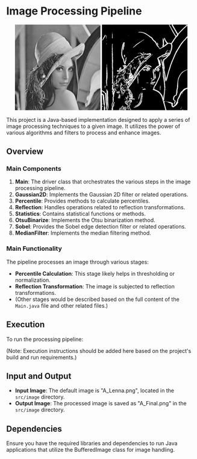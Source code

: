 Image Processing Pipeline
=========================
<p align="center">
  <img src="src/image/A_Lenna.png" alt="A Lenna Image" width="45%" />
  <img src="src/image/A_Final.png" alt="A Final Image" width="45%" />
</p>

This project is a Java-based implementation designed to apply a series of image processing techniques to a given image. It utilizes the power of various algorithms and filters to process and enhance images.

## Overview

### Main Components

1. **Main**: The driver class that orchestrates the various steps in the image processing pipeline.
2. **Gaussian2D**: Implements the Gaussian 2D filter or related operations.
3. **Percentile**: Provides methods to calculate percentiles.
4. **Reflection**: Handles operations related to reflection transformations.
5. **Statistics**: Contains statistical functions or methods.
6. **OtsuBinarize**: Implements the Otsu binarization method.
7. **Sobel**: Provides the Sobel edge detection filter or related operations.
8. **MedianFilter**: Implements the median filtering method.

### Main Functionality

The pipeline processes an image through various stages:
- **Percentile Calculation**: This stage likely helps in thresholding or normalization.
- **Reflection Transformation**: The image is subjected to reflection transformations.
- (Other stages would be described based on the full content of the `Main.java` file and other related files.)

## Execution

To run the processing pipeline:

(Note: Execution instructions should be added here based on the project's build and run requirements.)

## Input and Output

- **Input Image**: The default image is "A_Lenna.png", located in the `src/image` directory.
- **Output Image**: The processed image is saved as "A_Final.png" in the `src/image` directory.

## Dependencies

Ensure you have the required libraries and dependencies to run Java applications that utilize the BufferedImage class for image handling.


